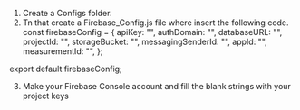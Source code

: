 1) Create a Configs folder.
2) Tn that create a Firebase_Config.js file where insert the following code.
     const firebaseConfig = {
      apiKey: "",
      authDomain: "",
      databaseURL: "",
      projectId: "",
      storageBucket: "",
      messagingSenderId: "",
      appId: "",
      measurementId: "",
};

export default firebaseConfig;

3) Make your Firebase Console account and fill the blank strings with your project keys 
